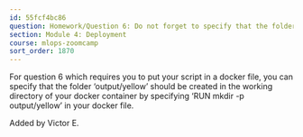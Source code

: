 ```yaml
---
id: 55fcf4bc86
question: Homework/Question 6: Do not forget to specify that the folder output/yellow should be created in the working directory of your docker file
section: Module 4: Deployment
course: mlops-zoomcamp
sort_order: 1870
---
```


For question 6 which requires you to put your script in a docker file,  you can specify that the folder ‘output/yellow’ should be created in the working directory of your docker container by specifying ‘RUN mkdir -p output/yellow’ in your docker file.

Added by Victor E.

